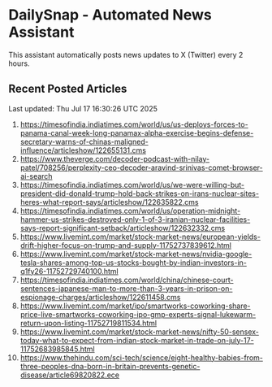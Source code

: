 # DailySnap - Automated News Assistant

This assistant automatically posts news updates to X (Twitter) every 2 hours.

## Recent Posted Articles

Last updated: Thu Jul 17 16:30:26 UTC 2025

1. https://timesofindia.indiatimes.com/world/us/us-deploys-forces-to-panama-canal-week-long-panamax-alpha-exercise-begins-defense-secretary-warns-of-chinas-maligned-influence/articleshow/122655131.cms
2. https://www.theverge.com/decoder-podcast-with-nilay-patel/708256/perplexity-ceo-decoder-aravind-srinivas-comet-browser-ai-search
3. https://timesofindia.indiatimes.com/world/us/we-were-willing-but-president-did-donald-trump-hold-back-strikes-on-irans-nuclear-sites-heres-what-report-says/articleshow/122635822.cms
4. https://timesofindia.indiatimes.com/world/us/operation-midnight-hammer-us-strikes-destroyed-only-1-of-3-iranian-nuclear-facilities-says-report-significant-setback/articleshow/122632332.cms
5. https://www.livemint.com/market/stock-market-news/european-yields-drift-higher-focus-on-trump-and-supply-11752737839612.html
6. https://www.livemint.com/market/stock-market-news/nvidia-google-tesla-shares-among-top-us-stocks-bought-by-indian-investors-in-q1fy26-11752729740100.html
7. https://timesofindia.indiatimes.com/world/china/chinese-court-sentences-japanese-man-to-more-than-3-years-in-prison-on-espionage-charges/articleshow/122611458.cms
8. https://www.livemint.com/market/ipo/smartworks-coworking-share-price-live-smartworks-coworking-ipo-gmp-experts-signal-lukewarm-return-upon-listing-11752719811534.html
9. https://www.livemint.com/market/stock-market-news/nifty-50-sensex-today-what-to-expect-from-indian-stock-market-in-trade-on-july-17-11752683985845.html
10. https://www.thehindu.com/sci-tech/science/eight-healthy-babies-from-three-peoples-dna-born-in-britain-prevents-genetic-disease/article69820822.ece

